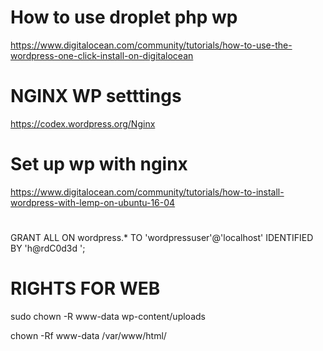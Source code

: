 # How to use droplet php wp
https://www.digitalocean.com/community/tutorials/how-to-use-the-wordpress-one-click-install-on-digitalocean

# NGINX WP setttings
https://codex.wordpress.org/Nginx

# Set up wp with nginx
https://www.digitalocean.com/community/tutorials/how-to-install-wordpress-with-lemp-on-ubuntu-16-04

#
GRANT ALL ON wordpress.* TO 'wordpressuser'@'localhost' IDENTIFIED BY 'h@rdC0d3d ';

# RIGHTS FOR WEB
sudo chown -R www-data wp-content/uploads

chown -Rf www-data /var/www/html/